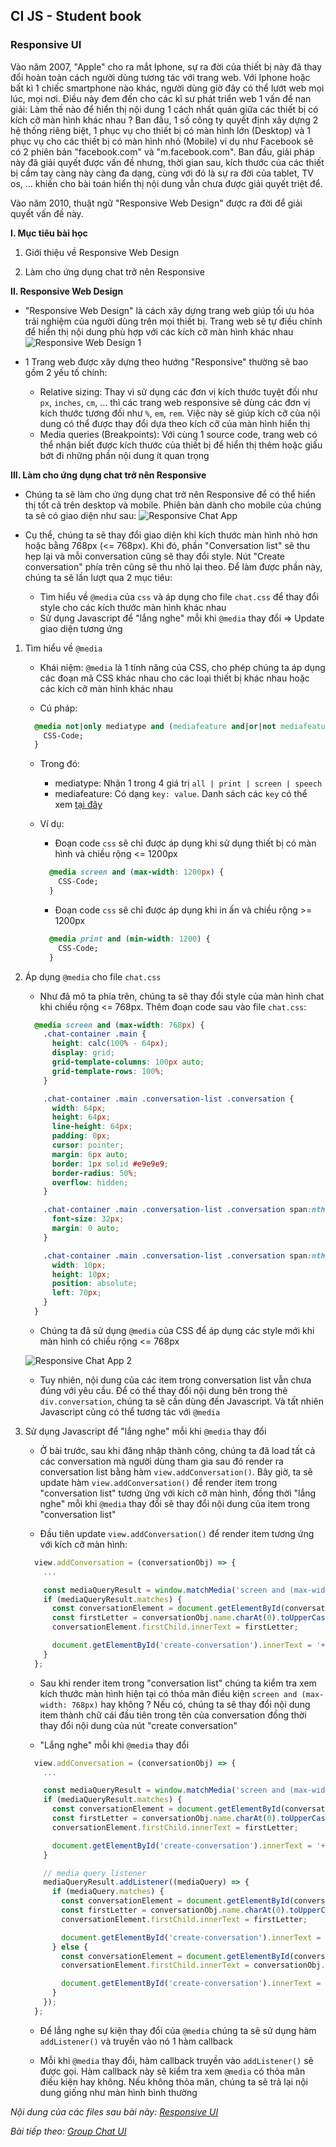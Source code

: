 ## CI JS - Student book
### Responsive UI

Vào năm 2007, "Apple" cho ra mắt Iphone, sự ra đời của thiết bị này đã thay đổi hoàn toàn cách người dùng tương tác với trang web. Với Iphone hoặc bất kì 1 chiếc smartphone nào khác, người dùng giờ đây có thể lướt web mọi lúc, mọi nơi. Điều này đem đến cho các kĩ sư phát triển web 1 vấn đề nan giải: Làm thế nào để hiển thị nội dung 1 cách nhất quán giữa các thiết bị có kích cỡ màn hình khác nhau ? Ban đầu, 1 số công ty quyết định xây dựng 2 hệ thống riêng biệt, 1 phục vụ cho thiết bị có màn hình lớn (Desktop) và 1 phục vụ cho các thiết bị có màn hình nhỏ (Mobile) ví dụ như Facebook sẽ có 2 phiên bản "facebook.com" và "m.facebook.com". Ban đầu, giải pháp này đã giải quyết được vấn đề nhưng, thời gian sau, kích thước của các thiết bị cầm tay càng này càng đa dạng, cùng với đó là sự ra đời của tablet, TV os, ... khiến cho bài toán hiển thị nội dung vẫn chưa được giải quyết triệt để.

Vào năm 2010, thuật ngữ "Responsive Web Design" được ra đời để giải quyết vấn đề này.

**I. Mục tiêu bài học**
1. Giới thiệu về Responsive Web Design

2. Làm cho ứng dụng chat trở nên Responsive

**II. Responsive Web Design**
- "Responsive Web Design" là cách xây dựng trang web giúp tối ưu hóa trải nghiệm của người dùng trên mọi thiết bị. Trang web sẽ tự điều chỉnh để hiển thị nội dung phù hợp với các kích cỡ màn hình khác nhau
    ![Responsive Web Design 1](/responsive-ui/responsive-web-design.png)

- 1 Trang web được xây dựng theo hướng "Responsive" thường sẽ bao gồm 2 yếu tố chính:
    - Relative sizing: Thay vì sử dụng các đơn vị kích thước tuyệt đối như `px`, `inches`, `cm`, ... thì các trang web responsive sẽ dùng các đơn vị kích thước tương đối như `%`, `em`, `rem`. Việc này sẽ giúp kích cỡ của nội dung có thể được thay đổi dựa theo kích cỡ của màn hình hiển thị
    - Media queries (Breakpoints): Với cùng 1 source code, trang web có thể nhận biết được kích thước của thiết bị để hiển thị thêm hoặc giấu bớt đi những phần nội dung ít quan trọng

**III. Làm cho ứng dụng chat trở nên Responsive**
- Chúng ta sẽ làm cho ứng dụng chat trở nên Responsive để có thể hiển thị tốt cả trên desktop và mobile. Phiên bản dành cho mobile của chúng ta sẽ có giao diện như sau:
    ![Responsive Chat App](/responsive-ui/responsive-chat-app.png)

- Cụ thể, chúng ta sẽ thay đổi giao diện khi kích thước màn hình nhỏ hơn hoặc bằng 768px (<= 768px). Khi đó, phần "Conversation list" sẽ thu hẹp lại và mỗi conversation cũng sẽ thay đổi style. Nút "Create conversation" phía trên cũng sẽ thu nhỏ lại theo. Để làm được phần này, chúng ta sẽ lần lượt qua 2 mục tiêu:
    - Tìm hiểu về `@media` của `css` và áp dụng cho file `chat.css` để thay đổi style cho các kích thước màn hình khác nhau
    - Sử dụng Javascript để "lắng nghe" mỗi khi `@media` thay đổi => Update giao diện tương ứng

1. Tìm hiểu về `@media`
    - Khái niệm: `@media` là 1 tính năng của CSS, cho phép chúng ta áp dụng các đoạn mã CSS khác nhau cho các loại thiết bị khác nhau hoặc các kích cỡ màn hình khác nhau
    
    - Cú pháp:

    ```css
      @media not|only mediatype and (mediafeature and|or|not mediafeature) {
        CSS-Code;
      }
    ```

    - Trong đó:
      - mediatype: Nhận 1 trong 4 giá trị `all | print | screen | speech`
      - mediafeature: Có dạng `key: value`. Danh sách các `key` có thể xem [tại đây](https://www.w3schools.com/cssref/css3_pr_mediaquery.asp)

    - Ví dụ:
      - Đoạn code `css` sẽ chỉ được áp dụng khi sử dụng thiết bị có màn hình và chiều rộng <= 1200px

      ```css
        @media screen and (max-width: 1200px) {
          CSS-Code;
        }
      ```

      - Đoạn code `css` sẽ chỉ được áp dụng khi in ấn và chiều rộng >= 1200px

      ```css
        @media print and (min-width: 1200) {
          CSS-Code;
        }
      ```

2. Áp dụng `@media` cho file `chat.css`
    - Như đã mô ta phía trên, chúng ta sẽ thay đổi style của màn hình chat khi chiều rộng <= 768px. Thêm đoạn code sau vào file `chat.css`:

    ```css
      @media screen and (max-width: 768px) {
        .chat-container .main {
          height: calc(100% - 64px);
          display: grid;
          grid-template-columns: 100px auto;
          grid-template-rows: 100%;
        }

        .chat-container .main .conversation-list .conversation {
          width: 64px;
          height: 64px;
          line-height: 64px;
          padding: 0px;
          cursor: pointer;
          margin: 6px auto;
          border: 1px solid #e9e9e9;
          border-radius: 50%;
          overflow: hidden;
        }

        .chat-container .main .conversation-list .conversation span:nth-child(1) {
          font-size: 32px;
          margin: 0 auto;
        }

        .chat-container .main .conversation-list .conversation span:nth-child(2) {
          width: 10px;
          height: 10px;
          position: absolute;
          left: 70px;
        }
      }
    ```

    - Chúng ta đã sử dụng `@media` của CSS để áp dụng các style mới khi màn hình có chiều rộng <= 768px

    ![Responsive Chat App 2](/responsive-ui/responsive-chat-app-2.png)

    - Tuy nhiên, nội dung của các item trong conversation list vẫn chưa đúng với yêu cầu. Để có thể thay đổi nội dung bên trong thẻ `div.conversation`, chúng ta sẽ cần dùng đến Javascript. Và tất nhiên Javascript cũng có thể tương tác với `@media`

3. Sử dụng Javascript để "lắng nghe" mỗi khi `@media` thay đổi
    - Ở bài trước, sau khi đăng nhập thành công, chúng ta đã load tất cả các conversation mà người dùng tham gia sau đó render ra conversation list bằng hàm `view.addConversation()`. Bây giờ, ta sẽ update hàm `view.addConversation()` để render item trong "conversation list" tương ứng với kích cỡ màn hình, đồng thời "lắng nghe" mỗi khi `@media` thay đổi sẽ thay đổi nội dung của item trong "conversation list"

    - Đầu tiên update `view.addConversation()` để render item tương ứng với kích cỡ màn hình:

    ```js
      view.addConversation = (conversationObj) => {
        ...

        const mediaQueryResult = window.matchMedia('screen and (max-width: 768px)');
        if (mediaQueryResult.matches) {
          const conversationElement = document.getElementById(conversationObj.id);
          const firstLetter = conversationObj.name.charAt(0).toUpperCase();
          conversationElement.firstChild.innerText = firstLetter;

          document.getElementById('create-conversation').innerText = '+';
        }
      };
    ```

    - Sau khi render item trong "conversation list" chúng ta kiểm tra xem kích thước màn hình hiện tại có thỏa mãn điều kiện `screen and (max-width: 768px)` hay không ? Nếu có, chúng ta sẽ thay đổi nội dung item thành chữ cái đầu tiên trong tên của conversation đồng thời thay đổi nội dung của nút "create conversation"

    - "Lắng nghe" mỗi khi `@media` thay đổi

    ```js
      view.addConversation = (conversationObj) => {
        ...

        const mediaQueryResult = window.matchMedia('screen and (max-width: 768px)');
        if (mediaQueryResult.matches) {
          const conversationElement = document.getElementById(conversationObj.id);
          const firstLetter = conversationObj.name.charAt(0).toUpperCase();
          conversationElement.firstChild.innerText = firstLetter;

          document.getElementById('create-conversation').innerText = '+';
        }

        // media query listener
        mediaQueryResult.addListener((mediaQuery) => {
          if (mediaQuery.matches) {
            const conversationElement = document.getElementById(conversationObj.id);
            const firstLetter = conversationObj.name.charAt(0).toUpperCase();
            conversationElement.firstChild.innerText = firstLetter;

            document.getElementById('create-conversation').innerText = '+';
          } else {
            const conversationElement = document.getElementById(conversationObj.id);
            conversationElement.firstChild.innerText = conversationObj.name;

            document.getElementById('create-conversation').innerText = '+ New Conversation';
          }
        });
      };
    ```

    - Để lắng nghe sự kiện thay đổi của `@media` chúng ta sẽ sử dụng hàm `addListener()` và truyền vào nó 1 hàm callback

    - Mỗi khi `@media` thay đổi, hàm callback truyền vào `addListener()` sẽ được gọi. Hàm callback này sẽ kiểm tra xem `@media` có thỏa mãn điều kiện hay không. Nếu không thỏa mãn, chúng ta sẽ trả lại nội dung giống như màn hình bình thường


*Nội dung của các files sau bài này: [Responsive UI](example)*

*Bài tiếp theo: [Group Chat UI](/group-chat-ui/group-chat-ui.md)*
